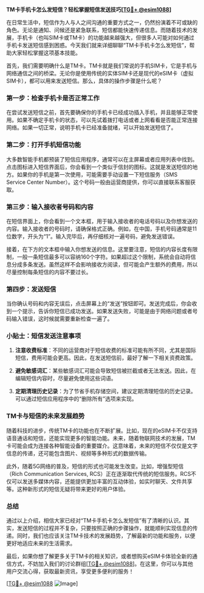 **TM卡手机卡怎么发短信？轻松掌握短信发送技巧[[TG💪+ @esim1088](https://t.me/s/esim1088)]**

在日常生活中，短信作为人与人之间沟通的重要方式之一，仍然扮演着不可或缺的角色。无论是通知、问候还是紧急联系，短信都能快速传递信息。而随着技术的发展，手机卡（也叫SIM卡或TM卡）的功能越来越强大，但很多人可能对如何通过手机卡发送短信感到困惑。今天我们就来详细聊聊“TM卡手机卡怎么发短信”，帮助大家轻松掌握这项基本技能。

首先，我们需要明确什么是TM卡。TM卡就是我们常说的手机SIM卡，它是手机与网络通信之间的桥梁。无论你是使用传统的实体SIM卡还是现代的eSIM卡（虚拟SIM卡），都可以用来发送短信。那么，具体的操作步骤是什么呢？

### 第一步：检查手机卡是否正常工作

在尝试发送短信之前，首先要确保你的手机卡已经成功插入手机，并且能够正常使用。如果不确定手机卡的状态，可以先试着拨打电话或者上网看看是否能正常连接网络。如果一切正常，说明手机卡已经准备就绪，可以开始发送短信了。

### 第二步：打开手机短信功能

大多数智能手机都预装了短信应用程序，通常可以在主屏幕或者应用列表中找到。点击图标进入短信界面后，你会看到一个类似于信封的图标。这就是发送短信的地方。如果你的手机是第一次使用，可能需要手动设置一下短信服务（SMS Service Center Number）。这个号码一般由运营商提供，你可以直接联系客服获取。

### 第三步：输入接收者号码和内容

在短信界面上，你会看到一个文本框，用于输入接收者的电话号码以及你想发送的内容。输入接收者的号码时，请确保格式正确。例如，在中国，手机号码通常是11位数字，开头为“1”。输入完毕后，再仔细核对一遍号码，避免发送错误。

接着，在下方的文本框中输入你想发送的信息。这里要注意，短信的内容长度有限制，一般一条短信最多可以容纳160个字符。如果超过这个限制，系统会自动将信息分成多条发送。虽然这样不会影响接收方阅读，但可能会产生额外的费用，所以尽量控制每条短信的内容不要过长。

### 第四步：发送短信

当你确认号码和内容无误后，点击屏幕上的“发送”按钮即可。发送完成后，你会收到一个提示，告诉你短信已成功发送。如果发送失败，可能是由于网络问题或者号码输入错误，这时候就需要重新检查一遍了。

### 小贴士：短信发送注意事项

1. **注意收费标准**：不同的运营商对于短信收费的标准可能有所不同，尤其是国际短信，费用可能会更高。因此，在发送短信前，最好了解一下相关资费政策。
   
2. **避免敏感词汇**：某些敏感词汇可能会导致短信被拦截或者无法发送。因此，在编辑短信内容时，尽量避免使用这些词语。

3. **定期清理历史记录**：为了节省手机存储空间，建议定期清理短信的历史记录。可以通过短信应用程序中的“删除所有”选项来实现。

### TM卡与短信的未来发展趋势

随着科技的进步，传统TM卡的功能也在不断扩展。比如，现在的eSIM卡不仅支持语音通话和短信，还能实现更多的智能功能。未来，随着物联网技术的发展，TM卡可能会成为连接各种智能设备的重要媒介。这意味着，未来的短信不仅仅是文字信息的传递，还可能包含图片、视频等多种形式的数据传输。

此外，随着5G网络的普及，短信的形式也可能发生改变。比如，增强型短信（Rich Communication Services, RCS）正在逐渐取代传统的短信服务。RCS不仅可以发送多媒体内容，还能提供更加丰富的互动体验，如实时聊天、文件共享等。这种新形式的短信无疑将带来更好的用户体验。

### 总结

通过以上介绍，相信大家已经对“TM卡手机卡怎么发短信”有了清晰的认识。其实，发送短信的过程并不复杂，只要按照正确的步骤操作，就能顺利实现信息的传递。同时，我们也应该关注TM卡技术的发展趋势，了解最新的功能和服务，以便更好地适应未来的生活需求。

最后，如果你想了解更多关于TM卡的相关知识，或者想购买eSIM卡体验全新的通信方式，不妨加入我们的讨论群组[[TG💪+ @esim1088](https://t.me/s/esim1088)]。在这里，你可以与其他用户交流心得，获取最新资讯，享受更多便利的服务！

[[TG💪+ @esim1088](https://t.me/s/esim1088) ![Image](https://i.postimg.cc/4NQfJmqS/Snipaste-2025-05-13-00-14-12.png)]